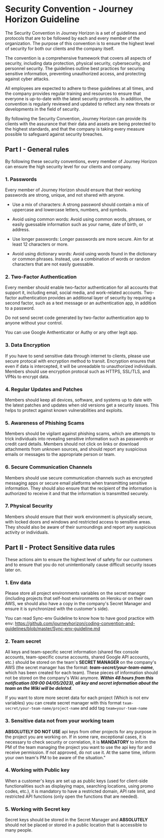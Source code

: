 
# Security Convention - Journey Horizon Guideline

The Security Convention in Journey Horizon is a set of guidelines and protocols that are to be followed by each and every member of the organization. The purpose of this convention is to ensure the highest level of security for both our clients and the company itself.

The convention is a comprehensive framework that covers all aspects of security, including data protection, physical security, cybersecurity, and personnel security. The guidelines outline best practices for securing sensitive information, preventing unauthorized access, and protecting against cyber attacks.

All employees are expected to adhere to these guidelines at all times, and the company provides regular training and resources to ensure that everyone is up-to-date with the latest security protocols. In addition, the convention is regularly reviewed and updated to reflect any new threats or developments in the field of security.

By following the Security Convention, Journey Horizon can provide its clients with the assurance that their data and assets are being protected to the highest standards, and that the company is taking every measure possible to safeguard against security breaches.



## Part I - General rules

By following these security conventions, every member of Journey Horizon can ensure the high security level for our clients and company.

### 1. Passwords 

Every member of Journey Horizon should ensure that their working passwords are strong, unique, and not shared with anyone. 

- Use a mix of characters: A strong password should contain a mix of uppercase and lowercase letters, numbers, and symbols.

- Avoid using common words: Avoid using common words, phrases, or easily guessable information such as your name, date of birth, or address.

- Use longer passwords: Longer passwords are more secure. Aim for at least 12 characters or more.

- Avoid using dictionary words: Avoid using words found in the dictionary or common phrases. Instead, use a combination of words or random characters that are not easily guessable.

### 2. Two-Factor Authentication

Every member should enable two-factor authentication for all accounts that support it, including email, social media, and work-related accounts. Two-factor authentication provides an additional layer of security by requiring a second factor, such as a text message or an authentication app, in addition to a password.

Do not send secret code generated by two-factor authentication app to anyone without your control.

You can use Google Anthenticator or Authy or any other legit app.

### 3. Data Encryption

If you have to send sensitive data through internet to clients, please use secure protocal with encryption method to transit. Encryption ensures that even if data is intercepted, it will be unreadable to unauthorized individuals. Members should use encryption protocal such as HTTPS, SSL/TLS, and VPNs to encrypt data.

### 4. Regular Updates and Patches

Members should keep all devices, software, and systems up to date with the latest patches and updates when old versions get a security issues. This helps to protect against known vulnerabilities and exploits.

### 5. Awareness of Phishing Scams

Members should be vigilant against phishing scams, which are attempts to trick individuals into revealing sensitive information such as passwords or credit card details. Members should not click on links or download attachments from unknown sources, and should report any suspicious emails or messages to the appropriate person or team.

### 6. Secure Communication Channels

Members should use secure communication channels such as encrypted messaging apps or secure email platforms when transmitting sensitive information. They should also ensure that the recipient of the information is authorized to receive it and that the information is transmitted securely.

### 7. Physical Security

Members should ensure that their work environment is physically secure, with locked doors and windows and restricted access to sensitive areas. They should also be aware of their surroundings and report any suspicious activity or individuals.

## Part II - Protect Sensitive data rules

These actions aim to ensure the highest level of safety for our customers and to ensure that you do not unintentionally cause difficult security issues later on.

### 1. Env data

Please store all project environments variables on the secret manager (including projects that self-host environments on Heroku or on their own AWS, we should also have a copy in the company's Secret Manager and ensure it is synchronized with the customer's side).

You can read Sync-env Guideline to know how to have good practice with env: https://github.com/journeyhorizon/coding-convention-and-guidelines/blob/master/Sync-env-guideline.md

### 2. Team secret

All keys and team-specific secret information (shared flex console accounts, team-specific course accounts, shared Google API accounts, etc.) should be stored on the team's **SECRET MANAGER** on the company's AWS (the secret manager has the format: ***team-secret/your-team-name***, which has been created for each team). These pieces of information should not be stored on the company's Wiki anymore. ***Within 48 hours from this notification (09:00 04/05/2023), all key and secret information about the team on the Wiki will be deleted***.

If you want to store more secret data for each project (Which is not env variables) you can create secret manager with this format ``team-secret/your-team-name/project-name`` and add tag ``team=your-team-name``

### 3. Sensitive data not from your working team

**ABSOLUTELY DO NOT USE** api keys from other projects for any purpose in the project you are working on. If in some rare, exceptional cases, it is necessary to check security or correlation, it is **MANDATORY** to inform the PM of the team managing the project you want to use the api key for and receive permission. If not approved, do not use it. At the same time, inform your own team's PM to be aware of the situation."

### 4. Working with Public key

When a customer's keys are set up as public keys (used for client-side functionalities such as displaying maps, searching locations, using promo codes, etc.), it is mandatory to have a restricted domain, API rate limit, and restricted API functions (only open the functions that are needed).

### 5. Working with Secret key

Secret keys should be stored in the Secret Manager and **ABSOLUTELY** should not be placed or stored in a public location that is accessible to many people.





